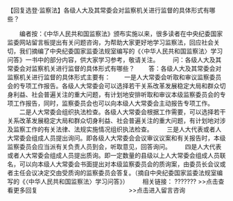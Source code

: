 【回复选登·监察法】各级人大及其常委会对监察机关进行监督的具体形式有哪些？

　　编者按：《中华人民共和国监察法》颁布实施以来，很多读者在中央纪委国家监委网站留言板提出有关问题咨询，为帮助大家更好地学习监察法，回应社会关切，我们摘编了中央纪委国家监委法规室编写的《〈中华人民共和国监察法〉学习问答》一书中的部分内容，供大家学习参考，敬请关注。
　　问：各级人大及其常委会对监察机关进行监督的具体形式有哪些？
　　答：各级人大及其常委会对监察机关进行监督的具体形式主要有：
　　一是人大常委会听取和审议监察委员会的专项工作报告。各级人大常委会可以选择若干关系改革发展稳定大局和群众切身利益、社会普遍关注的重大问题，有计划地安排听取和审议本级监察委员会的专项工作报告，同时，监察委员会也可以向本级人大常委会主动报告专项工作。
　　二是人大常委会组织执法检查。各级人大常委会根据工作需要，可以选择若干关系改革发展稳定大局和群众切身利益、社会普遍关注的重大问题，有计划地对涉及监察工作的有关法律、法规实施情况组织执法检查。
　　三是人大代表或者人大常委会组成人员提出询问。即各级人大常委会会议审议议案和有关报告时，本级监察委员会应当派有关负责人员到会，听取意见，回答询问。
　　四是人大代表或者人大常委会组成人员提出质询。即一定数量的县级以上人大常委会组成人员联名，可以向本级人大常委会书面提出对本级监察委员会的质询案，由委员长会议或者主任会议决定交由受质询的监察委员会答复。（摘自中央纪委国家监委法规室编写的《〈中华人民共和国监察法〉学习问答》）
　　相关链接： ???????
\>\>点击查看更多回复　　　　　　　　　　　　　　　\>\>点击进入留言咨询
